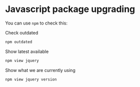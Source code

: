 # Javascript package upgrading

You can use `npm` to check this:

Check outdated

```bash
npm outdated
```

Show latest available

```bash
npm view jquery
```

Show what we are currently using

```bash
npm view jquery version
```

